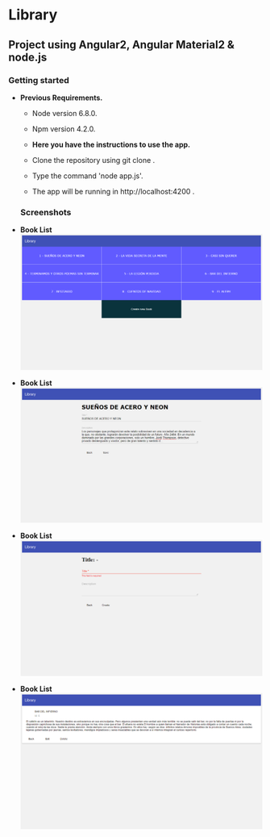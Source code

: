 # Library

## Project using Angular2, Angular Material2 & node.js

### Getting started
* __Previous Requirements.__   
  * Node version 6.8.0.
  * Npm version 4.2.0.
  
  * __Here you have the instructions to use the app.__   
  * Clone the repository using git clone .
  * Type the command 'node app.js'.
  * The app will be running in http://localhost:4200 .
  
  ### Screenshots
* __Book List__
    ![Classes diagram](screenshots/Book-list.png)
    
* __Book List__
    ![Classes diagram](screenshots/Book-edit.png)

* __Book List__
    ![Classes diagram](screenshots/Book-create.png)
    
* __Book List__
    ![Classes diagram](screenshots/Book-details.png)

